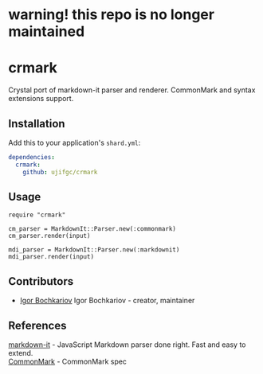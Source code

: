 # warning! this repo is no longer maintained

# crmark

Crystal port of markdown-it parser and renderer. CommonMark and syntax extensions support.

## Installation


Add this to your application's `shard.yml`:

```yaml
dependencies:
  crmark:
    github: ujifgc/crmark
```


## Usage


```crystal
require "crmark"

cm_parser = MarkdownIt::Parser.new(:commonmark)
cm_parser.render(input)

mdi_parser = MarkdownIt::Parser.new(:markdownit)
mdi_parser.render(input)
```

## Contributors

- [Igor Bochkariov](https://github.com/ujifgc) Igor Bochkariov - creator, maintainer

## References

[markdown-it](https://github.com/markdown-it/markdown-it) - JavaScript Markdown parser done right. Fast and easy to extend.  
[CommonMark](https://github.com/jgm/CommonMark) - CommonMark spec
